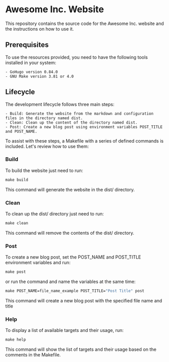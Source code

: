 # Awesome Inc. Website
This repository contains the source code for the Awesome Inc. website and the instructions on how to use it.

## Prerequisites
To use the resources provided, you need to have the following tools installed in your system:

    - GoHugo version 0.84.0
    - GNU Make version 3.81 or 4.0

## Lifecycle
The development lifecycle follows three main steps:

    - Build: Generate the website from the markdown and configuration files in the directory named dist.
    - Clean: Clean up the content of the directory named dist.
    - Post: Create a new blog post using environment variables POST_TITLE and POST_NAME.

To assist with these steps, a Makefile with a series of defined commands is included. Let's review how to use them:

### Build
To build the website just need to run:

```makefile
make build
```

This command will generate the website in the dist/ directory.

### Clean
To clean up the dist/ directory just need to run:

```makefile
make clean
```

This command will remove the contents of the dist/ directory.

### Post
To create a new blog post, set the POST_NAME and POST_TITLE environment variables and run:

```makefile
make post
```

or run the command and name the variables at the same time:

```makefile
make POST_NAME=file_name_example POST_TITLE="Post Title" post
```

This command will create a new blog post with the specified file name and title

### Help
To display a list of available targets and their usage, run:

```makefile
make help
```

This command will show the list of targets and their usage based on the comments in the Makefile.
